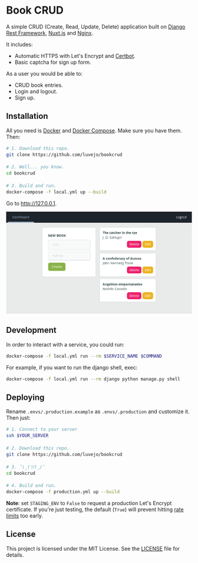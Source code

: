 # Book CRUD

A simple CRUD (Create, Read, Update, Delete) application built on [Django Rest Framework][drf], [Nuxt.js][nuxt] and [Nginx][nginx].

It includes:

- Automatic HTTPS with Let's Encrypt and [Certbot][certbot].
- Basic captcha for sign up form.

As a user you would be able to:

- CRUD book entries.
- Login and logout.
- Sign up.

## Installation

All you need is [Docker][docker] and [Docker Compose][docker-compose]. Make sure you have them. Then:

```bash
# 1. Download this repo.
git clone https://github.com/luvejo/bookcrud

# 2. Well... you know.
cd bookcrud

# 3. Build and run.
docker-compose -f local.yml up --build
```

Go to http://127.0.0.1.

![Screenshot](screenshot.png)

## Development

In order to interact with a service, you could run:

```bash
docker-compose -f local.yml run --rm $SERVICE_NAME $COMMAND
```

For example, if you want to run the django shell, exec:

```bash
docker-compose -f local.yml run --rm django python manage.py shell
```

## Deploying

Rename `.envs/.production.example` as `.envs/.production` and customize it. Then just:

```bash
# 1. Connect to your server
ssh $YOUR_SERVER

# 2. Download this repo.
git clone https://github.com/luvejo/bookcrud

# 3. ¯\_(ツ)_/¯
cd bookcrud

# 4. Build and run.
docker-compose -f production.yml up --build
```

**Note**: set `STAGING_ENV` to `False` to request a production Let's Encrypt certificate. If you're just testing, the default (`True`) will prevent hitting [rate limits][staging-env] too early.

[drf]: https://www.django-rest-framework.org "Django Rest Framework"
[nuxt]: https://nuxtjs.org "Nuxt.js"
[nginx]: https://nginx.org/ "Nginx"
[certbot]: https://certbot.eff.org/ "Certbot"
[docker]: https://docs.docker.com/install/ "Docker"
[docker-compose]: https://docs.docker.com/compose/ "Docker Compose"
[staging-env]: https://letsencrypt.org/docs/staging-environment/ "Let's Encrypt Staging Environment"

## License

This project is licensed under the MIT License. See the [LICENSE](LICENSE) file for details.
